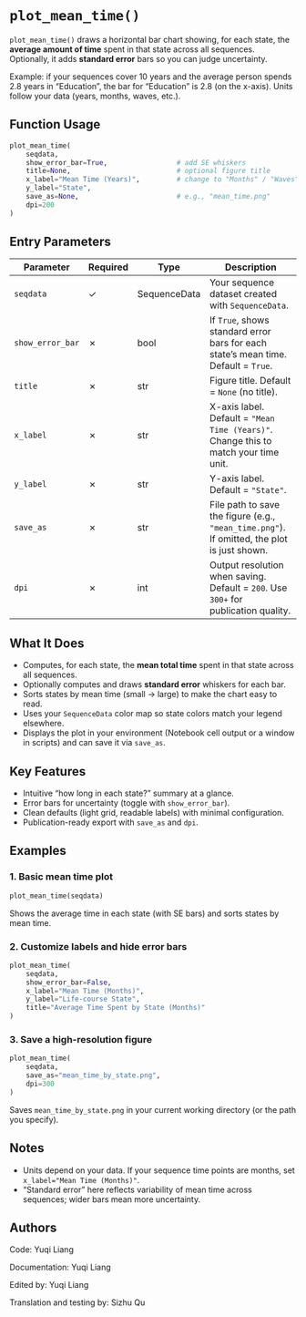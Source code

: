 <!--
 * @Author: Yuqi Liang dawson1900@live.com
 * @Date: 2025-09-12 13:58:00
 * @LastEditors: Yuqi Liang dawson1900@live.com
 * @LastEditTime: 2025-09-12 14:00:01
 * @FilePath: /SequenzoWebsite/docs/en/visualization/plot_mean_time.md
 * @Description: 这是默认设置,请设置`customMade`, 打开koroFileHeader查看配置 进行设置: https://github.com/OBKoro1/koro1FileHeader/wiki/%E9%85%8D%E7%BD%AE
-->
# `plot_mean_time()`

`plot_mean_time()` draws a horizontal bar chart showing, for each state, the **average amount of time** spent in that state across all sequences. Optionally, it adds **standard error** bars so you can judge uncertainty.

Example: if your sequences cover 10 years and the average person spends 2.8 years in “Education”, the bar for “Education” is 2.8 (on the x-axis). Units follow your data (years, months, waves, etc.).

## Function Usage

```python
plot_mean_time(
    seqdata,
    show_error_bar=True,                 # add SE whiskers
    title=None,                          # optional figure title
    x_label="Mean Time (Years)",         # change to "Months" / "Waves" as needed
    y_label="State",
    save_as=None,                        # e.g., "mean_time.png"
    dpi=200
)
```

## Entry Parameters

| Parameter        | Required | Type         | Description                                                                                 |
| ---------------- | -------- | ------------ | ------------------------------------------------------------------------------------------- |
| `seqdata`        | ✓        | SequenceData | Your sequence dataset created with `SequenceData`.                                          |
| `show_error_bar` | ✗        | bool         | If `True`, shows standard error bars for each state’s mean time. Default = `True`.          |
| `title`          | ✗        | str          | Figure title. Default = `None` (no title).                                                  |
| `x_label`        | ✗        | str          | X-axis label. Default = `"Mean Time (Years)"`. Change this to match your time unit.         |
| `y_label`        | ✗        | str          | Y-axis label. Default = `"State"`.                                                          |
| `save_as`        | ✗        | str          | File path to save the figure (e.g., `"mean_time.png"`). If omitted, the plot is just shown. |
| `dpi`            | ✗        | int          | Output resolution when saving. Default = `200`. Use `300+` for publication quality.         |

## What It Does

* Computes, for each state, the **mean total time** spent in that state across all sequences.
* Optionally computes and draws **standard error** whiskers for each bar.
* Sorts states by mean time (small → large) to make the chart easy to read.
* Uses your `SequenceData` color map so state colors match your legend elsewhere.
* Displays the plot in your environment (Notebook cell output or a window in scripts) and can save it via `save_as`.

## Key Features

* Intuitive “how long in each state?” summary at a glance.
* Error bars for uncertainty (toggle with `show_error_bar`).
* Clean defaults (light grid, readable labels) with minimal configuration.
* Publication-ready export with `save_as` and `dpi`.

## Examples

### 1. Basic mean time plot

```python
plot_mean_time(seqdata)
```

Shows the average time in each state (with SE bars) and sorts states by mean time.

### 2. Customize labels and hide error bars

```python
plot_mean_time(
    seqdata,
    show_error_bar=False,
    x_label="Mean Time (Months)",
    y_label="Life-course State",
    title="Average Time Spent by State (Months)"
)
```

### 3. Save a high-resolution figure

```python
plot_mean_time(
    seqdata,
    save_as="mean_time_by_state.png",
    dpi=300
)
```

Saves `mean_time_by_state.png` in your current working directory (or the path you specify).

## Notes

* Units depend on your data. If your sequence time points are months, set `x_label="Mean Time (Months)"`.
* “Standard error” here reflects variability of mean time across sequences; wider bars mean more uncertainty.

## Authors

Code: Yuqi Liang

Documentation: Yuqi Liang

Edited by: Yuqi Liang

Translation and testing by: Sizhu Qu
